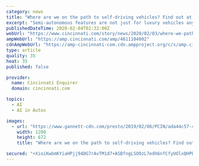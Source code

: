 ```yaml
---
category: news
title: "Where are we on the path to self-driving vehicles? Find out at the Cincinnati Auto Expo."
excerpt: "Semi-autonomous features are not just for luxury vehicles anymore. Try them out for yourself at the Cincinnati Auto Expo."
publishedDateTime: 2020-02-04T02:32:00Z
webUrl: "https://www.cincinnati.com/story/news/2020/02/03/where-we-path-self-driving-vehicles-find-out-cincinnati-auto-expo/4611104002/"
ampWebUrl: "https://amp.cincinnati.com/amp/4611104002"
cdnAmpWebUrl: "https://amp-cincinnati-com.cdn.ampproject.org/c/s/amp.cincinnati.com/amp/4611104002"
type: article
quality: 35
heat: 35
published: false

provider:
  name: Cincinnati Enquirer
  domain: cincinnati.com

topics:
  - AI
  - AI in Autos

images:
  - url: "https://www.gannett-cdn.com/presto/2019/02/06/PCIN/ada44c57-4b29-49ee-b042-aaebb906250e-020619CincyAutoExpo_64.jpg?auto=webp&crop=5759,3224,x0,y0&format=pjpg&width=1200"
    width: 1200
    height: 672
    title: "Where are we on the path to self-driving vehicles? Find out at the Cincinnati Auto Expo."

secured: "+XioiKwbmKYiaHPjj94DG7rAvTM1d7+ASBfngLSOOzL7edh6nfCfyUOlxQHPDXUHgfYt8cXdaPoWqd+tWjFBtMYv20CiEm16aaRzShW65Wl/QLA05QZanlKCL/cZe3VJ/YUL2/3vpm/z0l74c9VuYv0Ur9T+OUt8GaZgHVEw4jn3d1+cgNs12p6LXAYBYIAndn0qoAvsFEPR7EcQ8x7rgBFPE2FoK77xxZd1Uy3tw03l3ULTU2xpzFr/yXu516DxdEZmtCZjH2SwLsmXhcFvnhPKXe9LoQdK4aH93tQYaTaYBhToCTzYOKmFPtWMSktWRHFLkKtafZZnQR7+ixgqgNVYh21vpTOPwrKsIfobbnj61MYf0i5TTKPdcaSbUUXeBwM7OPnNEUmrD7CWKV7Pk31NpEPOFig/4MWm4PRw5H7DpSx13sRbv3IjWdr042BezvbM47uTvLKjXsSZxwpKuWPEa+jHxDhAVgSkDOPLqa8=;yv3qZWJk33k27mX5W4BG6w=="
---
```


